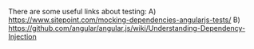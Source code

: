 There are some useful links about testing:
A) https://www.sitepoint.com/mocking-dependencies-angularjs-tests/
B) https://github.com/angular/angular.js/wiki/Understanding-Dependency-Injection